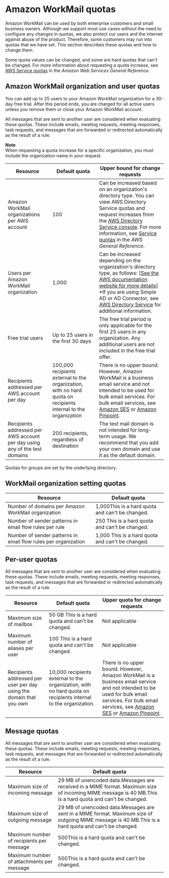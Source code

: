 # Amazon WorkMail quotas<a name="workmail_limits"></a>

Amazon WorkMail can be used by both enterprise customers and small business owners\. Although we support most use cases without the need to configure any changes in quotas, we also protect our users and the internet against abuse of the product\. Therefore, some customers may run into quotas that we have set\. This section describes these quotas and how to change them\.

Some quota values can be changed, and some are hard quotas that can't be changed\. For more information about requesting a quota increase, see [AWS Service quotas](https://docs.aws.amazon.com/general/latest/gr/aws_service_limits.html) in the *Amazon Web Services General Reference*\.

## Amazon WorkMail organization and user quotas<a name="user_limits"></a>

You can add up to 25 users to your Amazon WorkMail organization for a 30\-day free trial\. After this period ends, you are charged for all active users unless you remove them or close your Amazon WorkMail account\.

All messages that are sent to another user are considered when evaluating these quotas\. These include emails, meeting requests, meeting responses, task requests, and messages that are forwarded or redirected automatically as the result of a rule\.

**Note**  
When requesting a quota increase for a specific organization, you must include the organization name in your request\.


| Resource | Default quota | Upper bound for change requests | 
| --- | --- | --- | 
| Amazon WorkMail organizations per AWS account | 100 | Can be increased based on an organization's directory type\. You can view AWS Directory Service quotas and request increases from the [AWS Directory Service console](https://console.aws.amazon.com/directoryservicev2/)\. For more information, see [Service quotas](https://docs.aws.amazon.com/general/latest/gr/ds_region.html#limits_ds) in the *AWS General Reference*\. | 
|  Users per Amazon WorkMail organization  |  1,000  |  Can be increased depending on the organization's directory type, as follows: [\[See the AWS documentation website for more details\]](http://docs.aws.amazon.com/workmail/latest/adminguide/workmail_limits.html) \*If you are using Simple AD or AD Connector, see [AWS Directory Service](https://docs.aws.amazon.com/directoryservice/latest/admin-guide/what_is.html) for additional information\.  | 
| Free trial users |  Up to 25 users in the first 30 days  |  The free trial period is only applicable for the first 25 users in any organization\. Any additional users are not included in the free trial offer\.  | 
| Recipients addressed per AWS account per day  | 100,000 recipients external to the organization, with no hard quota on recipients internal to the organization | There is no upper bound\. However, Amazon WorkMail is a business email service and not intended to be used for bulk email services\. For bulk email services, see [Amazon SES](https://aws.amazon.com/ses/) or [Amazon Pinpoint](https://aws.amazon.com/pinpoint/)\. | 
| Recipients addressed per AWS account per day using any of the test domains | 200 recipients, regardless of destination | The test mail domain is not intended for long\-term usage\. We recommend that you add your own domain and use it as the default domain\. | 

Quotas for groups are set by the underlying directory\.

## WorkMail organization setting quotas<a name="organization_limits"></a>


| Resource | Default quota | 
| --- | --- | 
| Number of domains per Amazon WorkMail organization | 1,000This is a hard quota and can't be changed\.  | 
|  Number of sender patterns in email flow rules per rule  |  250 This is a hard quota and can't be changed\.  | 
|  Number of sender patterns in email flow rules per organization  |  1,000 This is a hard quota and can't be changed\.  | 

## Per\-user quotas<a name="per_user_limits"></a>

All messages that are sent to another user are considered when evaluating these quotas\. These include emails, meeting requests, meeting responses, task requests, and messages that are forwarded or redirected automatically as the result of a rule\.


| Resource | Default quota | Upper quota for change requests | 
| --- | --- | --- | 
| Maximum size of mailbox | 50 GB This is a hard quota and can't be changed\.  |  Not applicable  | 
| Maximum number of aliases per user |  100 This is a hard quota and can't be changed\.  |  Not applicable  | 
| Recipients addressed per user per day using the domain that you own | 10,000 recipients external to the organization, with no hard quota on recipients internal to the organization\. | There is no upper bound\. However, Amazon WorkMail is a business email service and not intended to be used for bulk email services\. For bulk email services, see [Amazon SES](https://aws.amazon.com/ses/) or [Amazon Pinpoint](https://aws.amazon.com/pinpoint/)\. | 

## Message quotas<a name="message_limits"></a>

All messages that are sent to another user are considered when evaluating these quotas\. These include emails, meeting requests, meeting responses, task requests, and messages that are forwarded or redirected automatically as the result of a rule\.


| Resource  | Default quota  | 
| --- | --- | 
|  Maximum size of incoming message  | 29 MB of unencoded data\.Messages are received in a MIME format\. Maximum size of incoming MIME message is 40 MB\.This is a hard quota and can't be changed\. | 
| Maximum size of outgoing message | 29 MB of unencoded data\.Messages are sent in a MIME format\. Maximum size of outgoing MIME message is 40 MB\.This is a hard quota and can't be changed\. | 
|  Maximum number of recipients per message  | 500This is a hard quota and can't be changed\. | 
|  Maximum number of attachments per message  | 500This is a hard quota and can't be changed\. | 